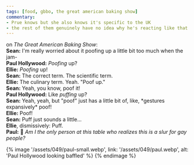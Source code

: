 ```yaml
---
tags: [food, gbbo, the great american baking show]
commentary:
- Prue knows but she also knows it's specific to the UK
- the rest of them genuinely have no idea why he's reacting like that
---
```


on _The Great American Baking Show_:\
**Sean:** I'm really worried about it poofing up a little bit too much when the jam-\
**Paul Hollywood:** _Poofing_ up?\
**Ellie:** _Poofing_ up!\
**Sean:** The correct term. The scientific term.\
**Ellie:** The culinary term. Yeah. "Poof up."\
**Sean:** Yeah, you know, poof it!\
**Paul Hollywood:** Like _puffing_ up?\
**Sean:** Yeah, yeah, but "poof" just has a little bit of, like, \*gestures expansively\* poof!\
**Ellie:** Poof!\
**Sean:** Puff just sounds a little...\
**Ellie**, dismissively: Puff.\
**Paul:** 💭 *Am I the only person at this table who realizes this is a slur for gay people?*

{% image '/assets/049/paul-small.webp', link: '/assets/049/paul.webp', alt: 'Paul Hollywood looking baffled' %}
{% endimage %}
